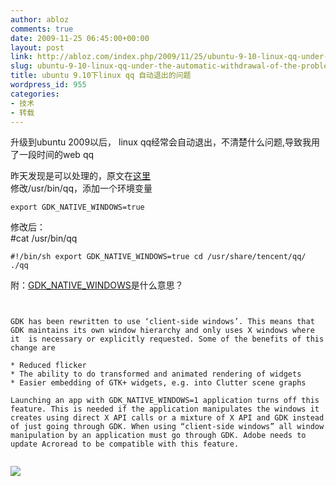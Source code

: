 ```yaml
---
author: abloz
comments: true
date: 2009-11-25 06:45:00+00:00
layout: post
link: http://abloz.com/index.php/2009/11/25/ubuntu-9-10-linux-qq-under-the-automatic-withdrawal-of-the-problem/
slug: ubuntu-9-10-linux-qq-under-the-automatic-withdrawal-of-the-problem
title: ubuntu 9.10下linux qq 自动退出的问题
wordpress_id: 955
categories:
- 技术
- 转载
---
```


升级到ubuntu 2009以后， linux qq经常会自动退出，不清楚什么问题,导致我用了一段时间的web qq

昨天发现是可以处理的，原文在[这里](http://www.lonyer.net/read.php?427)  
修改/usr/bin/qq，添加一个环境变量
    
    export GDK_NATIVE_WINDOWS=true 

修改后：  
#cat /usr/bin/qq
    
    #!/bin/sh export GDK_NATIVE_WINDOWS=true cd /usr/share/tencent/qq/ ./qq 

 

附：[GDK_NATIVE_WINDOWS](http://blogs.gurulabs.com/dax/2009/10/what-gdk-native.html)是什么意思？


```
 

GDK has been rewritten to use ‘client-side windows’. This means that  GDK maintains its own window hierarchy and only uses X windows where it  is necessary or explicitly requested. Some of the benefits of this  change are

* Reduced flicker  
* The ability to do transformed and animated rendering of widgets  
* Easier embedding of GTK+ widgets, e.g. into Clutter scene graphs

Launching an app with GDK_NATIVE_WINDOWS=1 application turns off this feature. This is needed if the application manipulates the windows it  creates using direct X API calls or a mixture of X API and GDK instead  of just going through GDK. When using “client-side windows” all window  manipulation by an application must go through GDK. Adobe needs to  update Acroread to be compatible with this feature. 


```
 

  


  
  


![](http://img.zemanta.com/pixy.gif?x-id=a29fdb29-7ede-869a-9597-cf7aa7427bca)
